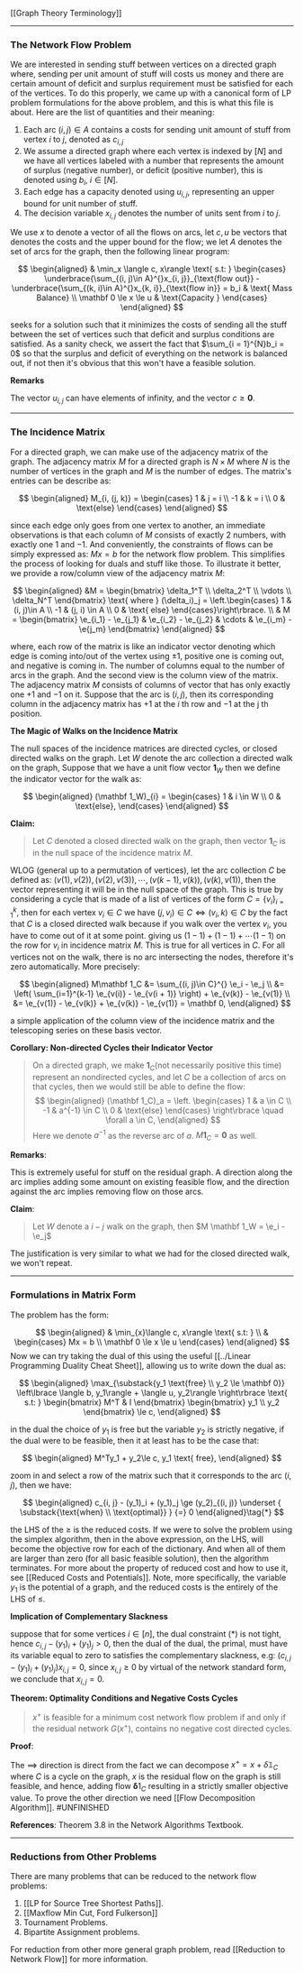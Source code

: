 [[Graph Theory Terminology]]

---
### **The Network Flow Problem**

We are interested in sending stuff between vertices on a directed graph where, sending per unit amount of stuff will costs us money and there are certain amount of deficit and surplus requirement must be satisfied for each of the vertices. To do this properly, we came up with a canonical form of LP problem formulations for the above problem, and this is what this file is about. Here are the list of quantities and their meaning: 

1. Each arc $(i, j)\in A$ contains a costs for sending unit amount of stuff from vertex $i$ to $j$, denoted as $c_{i, j}$
2. We assume a directed graph where each vertex is indexed by $[N]$ and we have all vertices labeled with a number that represents the amount of surplus (negative number), or deficit (positive number), this is denoted using $b_i$, $i\in [N]$. 
3. Each edge has a capacity denoted using $u_{i, j}$, representing an upper bound for unit number of stuff. 
4. The decision variable $x_{i, j}$ denotes the number of units sent from $i$ to $j$.  

We use $x$ to denote a vector of all the flows on arcs, let $c, u$ be vectors that denotes the costs and the upper bound for the flow; we let $A$ denotes the set of arcs for the graph, then the following linear program: 

$$
\begin{aligned}
    & \min_x \langle c, x\rangle \text{ s.t: }
    \begin{cases}
        \underbrace{\sum_{(i, j)\in A}^{}x_{i, j}}_{\text{flow out}}
         - 
        \underbrace{\sum_{(k, i)\in A}^{}x_{k, i}}_{\text{flow in}} = b_i
        & \text{ Mass Balance}
        \\
        \mathbf 0 \le x \le u & \text{Capacity }
    \end{cases}
\end{aligned}
$$

seeks for a solution such that it minimizes the costs of sending all the stuff between the set of vertices such that deficit and surplus conditions are satisfied. As a sanity check, we assert the fact that $\sum_{i = 1}^{N}b_i = 0$ so that the surplus and deficit of everything on the network is balanced out, if not then it's obvious that this won't have a feasible solution. 

**Remarks**

The vector $u_{i, j}$ can have elements of infinity, and the vector $c \ge \mathbf 0$. 

---
### **The Incidence Matrix**

For a directed graph, we can make use of the adjacency matrix of the graph. The adjacency matrix $M$ for a directed graph is $N \times M$ where $N$ is the number of vertices in the graph and $M$ is the number of edges. The matrix's entries can be describe as: 

$$
\begin{aligned}
    M_{i, (j, k)} = \begin{cases}
        1 & j = i
        \\
        -1 & k = i
        \\
        0 & \text{else}
    \end{cases}
\end{aligned}
$$

since each edge only goes from one vertex to another, an immediate observations is that each column of $M$ consists of exactly 2 numbers, with exactly one $1$ and $-1$. And conveniently, the constraints of flows can be simply expressed as: $Mx = b$ for the network flow problem. This simplifies the process of looking for duals and stuff like those. To illustrate it better, we provide a row/column view of the adjacency matrix $M$: 

$$
\begin{aligned}
    &M = \begin{bmatrix}
        \delta_1^T 
        \\
        \delta_2^T
        \\
        \vdots
        \\
        \delta_N^T
    \end{bmatrix} \text{ where } 
    (\delta_i)_j = \left.\begin{cases}
        1 & (i, j)\in A
        \\
        -1 & (j, i) \in A
        \\
        0 & \text{ else}
    \end{cases}\right\rbrace.
    \\
    & M = 
    \begin{bmatrix}
        \e_{i_1} - \e_{j_1}
        & 
        \e_{i_2} - \e_{j_2}
        &
        \cdots
        & 
        \e_{i_m} - \e{j_m}
    \end{bmatrix}
\end{aligned}
$$

where, each row of the matrix is like an indicator vector denoting which edge is coming into/out of the vertex using $\pm 1$, positive one is coming out, and negative is coming in. The number of columns equal to the number of arcs in the graph. And the second view is the column view of the matrix. The adjacency matrix $M$ consists of columns of vector that has only exactly one $+1$ and $-1$ on it. Suppose that the arc is $(i, j)$, then its corresponding column in the adjacency matrix has $+1$ at the $i$ th row and $-1$ at the j th position. 


**The Magic of Walks on the Incidence Matrix**

The null spaces of the incidence matrices are directed cycles, or closed directed walks on the graph. Let $W$ denote the arc collection a directed walk on the graph, Suppose that we have a unit flow vector $\mathbf 1_W$ then we define the indicator vector for the walk as: 

$$
\begin{aligned}
    (\mathbf  1_W)_{i} = \begin{cases}
        1 & i \in W
        \\
        0 & \text{else}, 
    \end{cases}
\end{aligned}
$$

**Claim:** 
> Let $C$ denoted a closed directed walk on the graph, then vector $\mathbf 1_C$ is in the null space of the incidence matrix $M$. 

WLOG (general up to a permutation of vertices), let the arc collection $C$ be defined as: $(v(1), v(2)), (v(2), v(3)), \cdots, (v(k - 1), v(k)), (v(k), v(1))$, then the vector representing it will be in the null space of the graph. This is true by considering a cycle that is made of a list of vertices of the form $C = \{v_i\}_{i = 1}^k$, then for each vertex $v_i\in C$ we have $(j, v_i) \in C \iff (v_i, k) \in C$ by the fact that $C$ is a closed directed walk because if you walk over the vertex $v_i$, you have to come out of it at some point.  giving us $(1 - 1) + (1 - 1) + \cdots(1 - 1)$ on the row for $v_i$ in incidence matrix $M$. This is true for all vertices in $C$. For all vertices not on the walk, there is no arc intersecting the nodes, therefore it's zero automatically. More precisely: 

$$
\begin{aligned}
    M\mathbf 1_C &= \sum_{(i, j)\in C}^{} \e_i - \e_j
    \\
    &= \left(
        \sum_{i=1}^{k-1}
        \e_{v(i)} - \e_{v(i + 1)}
    \right) + \e_{v(k)} - \e_{v(1)}
    \\
    &= 
    \e_{v(1)} - \e_{v(k)} + \e_{v(k)} - \e_{v(1)} = \mathbf 0, 
\end{aligned}
$$

a simple application of the column view of the incidence matrix and the telescoping series on these basis vector. 

**Corollary: Non-directed Cycles their Indicator Vector**

> On a directed graph, we make $\mathbf 1_C$(not necessarily positive this time) represent an nondirected cycles, and let $C$ be a collection of arcs on that cycles, then we would still be able to define the flow: 
> $$
> \begin{aligned}
>     (\mathbf 1_C)_a = 
>     \left.
>     \begin{cases}
>         1 & a \in C 
>         \\
>         -1 & a^{-1} \in C
>         \\
>         0 & \text{else}
>     \end{cases}
>     \right\rbrace \quad \forall a \in C, 
> \end{aligned}
> $$
> Here we denote $a^{-1}$ as the reverse arc of $a$. $M \mathbf 1_C = \mathbf 0$ as well. 


**Remarks**: 

This is extremely useful for stuff on the residual graph. A direction along the arc implies adding some amount on existing feasible flow, and the direction against the arc implies removing flow on those arcs. 


**Claim**: 
> Let $W$ denote a $i-j$ walk on the graph, then $M \mathbf 1_W = \e_i - \e_j$

The justification is very similar to what we had for the closed directed walk, we won't repeat. 


---
### **Formulations in Matrix Form**

The problem has the form: 

$$
\begin{aligned}
    & \min_{x}\langle c, x\rangle \text{ s.t: }
    \\
    & 
    \begin{cases}
	    Mx = b
	    \\
		\mathbf 0 \le x \le u
    \end{cases}
\end{aligned}
$$
Now we can try taking the dual of this using the useful [[../Linear Programming Duality Cheat Sheet]], allowing us to write down the dual as: 

$$
\begin{aligned}
    \max_{\substack{y_1 \text{free} \\ y_2 \le \mathbf 0}}
    \left\lbrace
       \langle b, y_1\rangle + \langle u, y_2\rangle
    \right\rbrace
    \text{ s.t: }
    \begin{bmatrix}
        M^T & I
    \end{bmatrix}
    \begin{bmatrix}
        y_1 \\ y_2
    \end{bmatrix} \le
    c, 
\end{aligned}
$$

in the dual the choice of $y_1$ is free but the variable $y_2$ is strictly negative, if the dual were to be feasible, then it at least has to be the case that: 

$$
\begin{aligned}
    M^Ty_1 + y_2\le c, y_1 \text{ free}, 
\end{aligned}
$$

zoom in and select a row of the matrix such that it corresponds to the arc $(i, j)$, then we have: 

$$
\begin{aligned}
	c_{i, j} - (y_1)_i + (y_1)_j \ge (y_2)_{(i, j)}
	\underset
	{
		\substack{\text{when} \\ \text{optimal}}
	}
	{=} 0
\end{aligned}\tag{*}
$$

the LHS of the $\ge$ is the reduced costs. If we were to solve the problem using the simplex algorithm, then in the above expression, on the LHS, will become the objective row for each of the dictionary. And when all of them are larger than zero (for all basic feasible solution), then the algorithm terminates. For more about the property of reduced cost and how to use it, see [[Reduced Costs and Potentials]]. Note, more specifically, the variable $y_1$ is the potential of a graph, and the reduced costs is the entirely of the LHS of $\le$. 

**Implication of Complementary Slackness**

suppose that for some vertices $i\in [n]$, the dual constraint (*) is not tight, hence $c_{i, j} - (y_1)_i + (y_1)_j > 0$, then the dual of the dual, the primal, must have its variable equal to zero to satisfies the complementary slackness, e.g: $(c_{i, j} - (y_1)_i + (y_1)_j)x_{i, j} = 0$, since $x_{i, j}\ge 0$ by virtual of the network standard form, we conclude that $x_{i, j} = 0$. 

**Theorem: Optimality Conditions and Negative Costs Cycles**

> $x^+$ is feasible for a minimum cost network flow problem if and only if the residual network $G(x^+)$, contains no negative cost directed cycles. 

**Proof**: 

The $\implies$ direction is direct from the fact we can decompose $x^+ = x + \delta\mathbb 1_C$ where $C$ is a cycle on the graph, $x$ is the residual flow on the graph is still feasible, and hence, adding flow $\mathbf \delta1_C$ resulting in a strictly smaller objective value. To prove the other direction we need [[Flow Decomposition Algorithm]]. #UNFINISHED

**References**: Theorem 3.8 in the Network Algorithms Textbook. 


---
### **Reductions from Other Problems**

There are many problems that can be reduced to the network flow problems: 
1. [[LP for Source Tree Shortest Paths]]. 
2. [[Maxflow Min Cut, Ford Fulkerson]]
3. Tournament Problems. 
4. Bipartite Assignment problems. 

For reduction from other more general graph problem, read [[Reduction to Network Flow]] for more information. 

